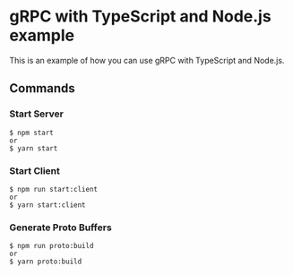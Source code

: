 # gRPC with TypeScript and Node.js example

This is an example of how you can use gRPC with TypeScript and Node.js.

## Commands

### Start Server

```
$ npm start
or 
$ yarn start
```

### Start Client

```
$ npm run start:client
or 
$ yarn start:client
```

### Generate Proto Buffers

```
$ npm run proto:build
or 
$ yarn proto:build
```
